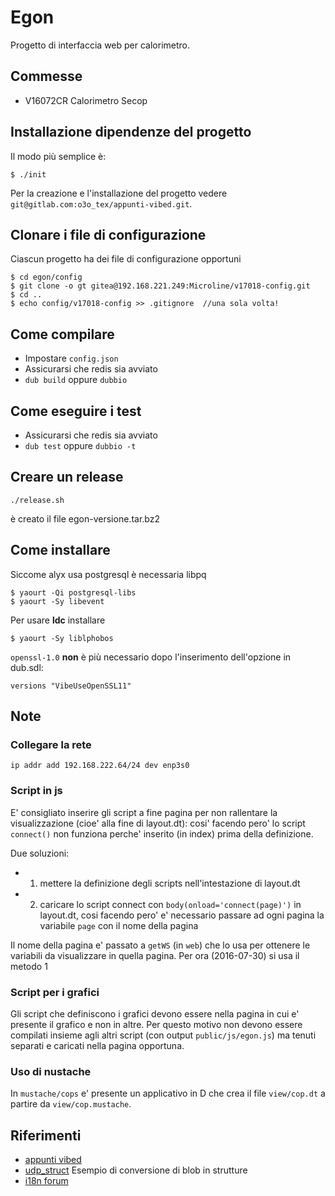 # Egon
Progetto di interfaccia web per calorimetro.

## Commesse
- V16072CR Calorimetro Secop

## Installazione dipendenze del progetto

Il modo più semplice è:
```
$ ./init
```
Per la creazione e l'installazione del progetto vedere `git@gitlab.com:o3o_tex/appunti-vibed.git`.

## Clonare i file di configurazione
Ciascun progetto ha dei file di configurazione opportuni
```
$ cd egon/config
$ git clone -o gt gitea@192.168.221.249:Microline/v17018-config.git
$ cd ..
$ echo config/v17018-config >> .gitignore  //una sola volta!
```

## Come compilare
- Impostare `config.json`
- Assicurarsi che redis sia avviato
- `dub build` oppure `dubbio`

## Come eseguire i test
- Assicurarsi che redis sia avviato
- `dub test` oppure `dubbio -t`

## Creare un  release
```
./release.sh
```
è creato il file egon-versione.tar.bz2

## Come installare
Siccome alyx usa postgresql è necessaria libpq
```
$ yaourt -Qi postgresql-libs
$ yaourt -Sy libevent
```

Per usare **ldc** installare
```
$ yaourt -Sy liblphobos
```
`openssl-1.0` **non** è più necessario dopo l'inserimento dell'opzione in dub.sdl:

```
versions "VibeUseOpenSSL11"
```

## Note
### Collegare la rete
```
ip addr add 192.168.222.64/24 dev enp3s0
```

### Script in js
E' consigliato inserire gli script a fine pagina per non rallentare la visualizzazione (cioe' alla fine di layout.dt): cosi' facendo pero'
lo script `connect()` non funziona perche' inserito (in index) prima della definizione.

Due soluzioni:
- 1. mettere la definizione degli scripts nell'intestazione di layout.dt
- 2. caricare lo script connect con `body(onload='connect(page)')` in layout.dt, cosi facendo pero' e' necessario passare ad ogni pagina la variabile `page` con il nome della pagina

Il nome della pagina e' passato a `getWS` (in `web`) che lo usa per ottenere le variabili da visualizzare in quella pagina.
Per ora (2016-07-30) si usa il metodo 1

### Script per i grafici
Gli script che definiscono i grafici devono essere nella pagina in cui e' presente il grafico e non in altre.
Per questo motivo non devono essere compilati insieme agli altri script (con output `public/js/egon.js`) ma tenuti separati e caricati nella pagina opportuna.

### Uso di nustache
In `mustache/cops` e' presente un applicativo in D che crea il file `view/cop.dt` a partire da `view/cop.mustache`.

## Riferimenti
- [appunti vibed](git@gitlab.com:o3o_tex/appunti-vibed.git)
- [udp_struct](git@gitlab.com:o3o_d/udp_struct.git) Esempio di conversione di blob in strutture
- [i18n forum](http://forum.rejectedsoftware.com/groups/rejectedsoftware.vibed/thread/20314/)
